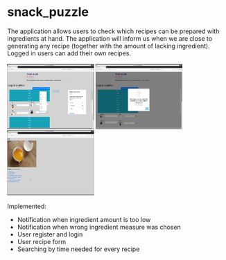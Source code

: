 # snack_puzzle
The application allows users to check which recipes can be prepared with ingredients at hand. 
The application will inform us when we are close to generating any recipe (together with the amount of lacking ingredient). 
Logged in users can add their own recipes.<br>  
<img src="snack_puzzle/static/images/snack01.png" alt="Snack Puzzle" width="200" height="150"/>
<img src="snack_puzzle/static/images/snack02.png" alt="Snack Puzzle" width="200" height="150"/>
<img src="snack_puzzle/static/images/snack03.png" alt="Snack Puzzle" width="200" height="150"/>

Implemented:
- Notification when ingredient amount is too low
- Notification when wrong ingredient measure was chosen
- User register and login
- User recipe form
- Searching by time needed for every recipe

